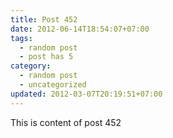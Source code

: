 ```yaml
---
title: Post 452
date: 2012-06-14T18:54:07+07:00
tags:
  - random post
  - post has 5
category:
  - random post
  - uncategorized
updated: 2012-03-07T20:19:51+07:00
---
```

This is content of post 452